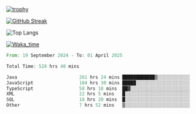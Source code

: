 <!--
**ren-joey/ren-joey** is a ✨ _special_ ✨ repository because its `README.md` (this file) appears on your GitHub profile.

Here are some ideas to get you started:

- 🔭 I’m currently working on ...
- 🌱 I’m currently learning ...
- 👯 I’m looking to collaborate on ...
- 🤔 I’m looking for help with ...
- 💬 Ask me about ...
- 📫 How to reach me: ...
- 😄 Pronouns: ...
- ⚡ Fun fact: ...
-->

[![trophy](https://github-profile-trophy.vercel.app/?username=ren-joey&theme=darkhub&column=5)](https://github.com/ren-joey)

[![GitHub Streak](https://streak-stats.demolab.com/?user=ren-joey&theme=dark)](https://github.com/ren-joey)

![Top Langs](https://github-readme-stats.vercel.app/api/top-langs?username=ren-joey&show_icons=true&layout=compact&locale=en&hide=html,CSS,scss,Pug,Twig&theme=dark)

[![Waka_time](https://github-readme-stats.vercel.app/api/wakatime?username=joeyren&theme=dark)](https://github.com/ren-joey)

<!--START_SECTION:waka-->

```rust
From: 19 September 2024 - To: 01 April 2025

Total Time: 528 hrs 40 mins

Java                       261 hrs 24 mins ████████████▒░░░░░░░░░░░░   48.72 %
JavaScript                 104 hrs 30 mins █████░░░░░░░░░░░░░░░░░░░░   19.48 %
TypeScript                 58 hrs 18 mins  ██▓░░░░░░░░░░░░░░░░░░░░░░   10.87 %
XML                        22 hrs 5 mins   █░░░░░░░░░░░░░░░░░░░░░░░░   04.12 %
SQL                        18 hrs 20 mins  █░░░░░░░░░░░░░░░░░░░░░░░░   03.42 %
Other                      7 hrs 52 mins   ▒░░░░░░░░░░░░░░░░░░░░░░░░   01.47 %
```

<!--END_SECTION:waka-->
